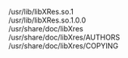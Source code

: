 /usr/lib/libXRes.so.1  
/usr/lib/libXRes.so.1.0.0  
/usr/share/doc/libXres  
/usr/share/doc/libXres/AUTHORS  
/usr/share/doc/libXres/COPYING  
